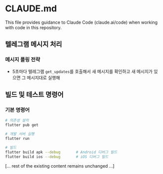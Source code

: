 # CLAUDE.md

This file provides guidance to Claude Code (claude.ai/code) when working with code in this repository.

## 텔레그램 메시지 처리

### 메시지 폴링 전략
- 5초마다 텔레그램 `get_updates`를 호출해서 새 메시지를 확인하고 새 메시지가 있으면 그 메시지대로 실행해

## 빌드 및 테스트 명령어

### 기본 명령어
```bash
# 의존성 설치
flutter pub get

# 개발 서버 실행
flutter run

# 빌드
flutter build apk --debug       # Android 디버그 빌드
flutter build ios --debug       # iOS 디버그 빌드
```

[... rest of the existing content remains unchanged ...]